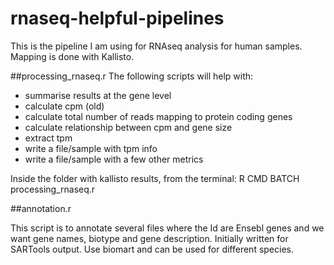 # rnaseq-helpful-pipelines

This is the pipeline I am using for RNAseq analysis for human samples. Mapping is done with Kallisto. 

##processing_rnaseq.r 
The following scripts will help with:
- summarise results at the gene level
- calculate cpm (old)
- calculate total number of reads mapping to protein coding genes
- calculate relationship between cpm and gene size
- extract tpm 
- write a file/sample with tpm info
- write a file/sample with a few other metrics 



Inside the folder with kallisto results, from the terminal: R CMD BATCH processing_rnaseq.r






##annotation.r


This script is to annotate several files where the Id are Ensebl genes and we want gene names, biotype and gene description. Initially written for SARTools output. Use biomart and can be used for different species. 
